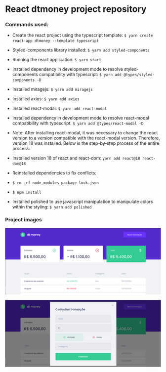 # React dtmoney project repository

### Commands used:

- Create the react project using the typescript template: `$ yarn create react-app dtmoney --template typescript`

- Styled-components library installed: `$ yarn add styled-components`

- Running the react application: `$ yarn start`

- Installed dependency in development mode to resolve styled-components compatibility with typescript: `$ yarn add @types/styled-components -D`

- Installed miragejs: `$ yarn add miragejs`

- Installed axios: `$ yarn add axios`

- Installed react-modal: `$ yarn add react-modal`

- Installed dependency in development mode to resolve react-modal compatibility with typescript: `$ yarn add @types/react-modal -D`

- Note: After installing react-modal, it was necessary to change the react version to a version compatible with the react-modal version. Therefore, version 18 was installed. Below is the step-by-step process of the entire process:

- Installed version 18 of react and react-dom: `yarn add react@18 react-dom@18`

- Reinstalled dependencies to fix conflicts:
- `$ rm -rf node_modules package-lock.json`
- `$ npm install`

- Installed polished to use javascript manipulation to manipulate colors within the styling: `$ yarn add polished`

### Project images

![Dashboard Image](/src/assets/dashboard.png)

![Modal Image](/src/assets/modal.png)
